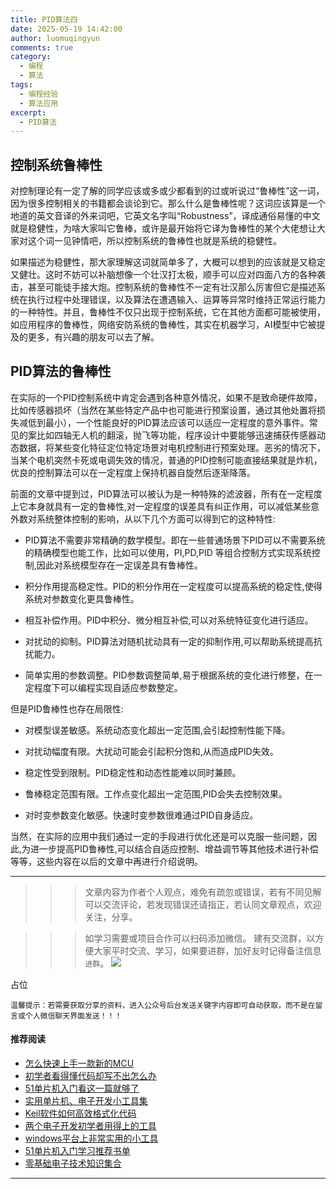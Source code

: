 ```yaml
---
title: PID算法四
date: 2025-05-19 14:42:00
author: luomuqingyun
comments: true
category:
  - 编程
  - 算法
tags:
  - 编程经验
  - 算法应用
excerpt:
  - PID算法
---
```

## 控制系统鲁棒性
对控制理论有一定了解的同学应该或多或少都看到的过或听说过“鲁棒性”这一词，因为很多控制相关的书籍都会谈论到它。那么什么是鲁棒性呢？这词应该算是一个地道的英文音译的外来词吧，它英文名字叫“Robustness”，译成通俗易懂的中文就是稳健性，为啥大家叫它鲁棒，或许是最开始将它译为鲁棒性的某个大佬想让大家对这个词一见钟情吧，所以控制系统的鲁棒性也就是系统的稳健性。

如果描述为稳健性，那大家理解这词就简单多了，大概可以想到的应该就是又稳定又健壮。这时不妨可以补脑想像一个壮汉打太极，顺手可以应对四面八方的各种袭击，甚至可能徒手接大炮。控制系统的鲁棒性不一定有壮汉那么厉害但它是描述系统在执行过程中处理错误，以及算法在遭遇输入、运算等异常时维持正常运行能力的一种特性。并且，鲁棒性不仅只出现于控制系统，它在其他方面都可能被使用，如应用程序的鲁棒性，网络安防系统的鲁棒性，其实在机器学习，AI模型中它被提及的更多，有兴趣的朋友可以去了解。

## PID算法的鲁棒性
在实际的一个PID控制系统中肯定会遇到各种意外情况，如果不是致命硬件故障，比如传感器损坏（当然在某些特定产品中也可能进行预案设置，通过其他处置将损失减低到最小），一个性能良好的PID算法应该可以适应一定程度的意外事件。常见的案比如四轴无人机的翻滚，抛飞等功能，程序设计中要能够迅速捕获传感器动态数据，将某些变化特征定位特定场景对电机控制进行预案处理。恶劣的情况下，当某个电机突然卡死或电调失效的情况，普通的PID控制可能直接结果就是炸机，优良的控制算法可以在一定程度上保持机器自旋然后逐渐降落。

前面的文章中提到过，PID算法可以被认为是一种特殊的滤波器，所有在一定程度上它本身就具有一定的鲁棒性,对一定程度的误差具有纠正作用，可以减低某些意外数对系统整体控制的影响，从以下几个方面可以得到它的这种特性:

- PID算法不需要非常精确的数学模型。即在一些普通场景下PID可以不需要系统的精确模型也能工作，比如可以使用，PI,PD,PID 等组合控制方式实现系统控制,因此对系统模型存在一定误差具有鲁棒性。

- 积分作用提高稳定性。PID的积分作用在一定程度可以提高系统的稳定性,使得系统对参数变化更具鲁棒性。

- 相互补偿作用。PID中积分、微分相互补偿,可以对系统特征变化进行适应。

- 对扰动的抑制。PID算法对随机扰动具有一定的抑制作用,可以帮助系统提高抗扰能力。

- 简单实用的参数调整。PID参数调整简单,易于根据系统的变化进行修整，在一定程度下可以编程实现自适应参数整定。

但是PID鲁棒性也存在局限性:

- 对模型误差敏感。系统动态变化超出一定范围,会引起控制性能下降。

- 对扰动幅度有限。大扰动可能会引起积分饱和,从而造成PID失效。

- 稳定性受到限制。PID稳定性和动态性能难以同时兼顾。

- 鲁棒稳定范围有限。工作点变化超出一定范围,PID会失去控制效果。

- 对时变参数变化敏感。快速时变参数很难通过PID自身适应。

当然，在实际的应用中我们通过一定的手段进行优化还是可以克服一些问题，因此,为进一步提高PID鲁棒性,可以结合自适应控制、增益调节等其他技术进行补偿等等，这些内容在以后的文章中再进行介绍说明。


----
>>>文章内容为作者个人观点，难免有疏忽或错误，若有不同见解可以交流评论，若发现错误还请指正，若认同文章观点，欢迎关注，分享。

>>>如学习需要或项目合作可以扫码添加微信。
建有交流群，以方便大家平时交流、学习，如果要进群，加好友时记得备注信息`进群`。
![](https://files.mdnice.com/user/38598/6fbcd253-edc6-4175-ba0c-44e24ad33b21.jpg)


占位

`温馨提示：若需要获取分享的资料，进入公众号后台发送关键字内容即可自动获取，而不是在留言或个人微信聊天界面发送！！！`

#### 推荐阅读
- [怎么快速上手一款新的MCU](https://mp.weixin.qq.com/s?__biz=MzI1OTQ4MTg4Ng==&mid=2247485581&idx=1&sn=b36e6536717774f7931c7aa93d5b237a&chksm=ea7900fcdd0e89ea0db13737720edc996fcb3fdbab3e43b4a92316240ac66d4b5a8bf9a07e78&token=466212876&lang=zh_CN#rd)
- [初学者看得懂代码却写不出怎么办](https://mp.weixin.qq.com/s?__biz=MzI1OTQ4MTg4Ng==&mid=2247485862&idx=1&sn=830ede5ac467c8d396adfbea141f0526&chksm=ea7901d7dd0e88c1e8e5396305ab83c6fbd884cf356ad64c54463230364e865a1659f193dd1f&token=63320980&lang=zh_CN#rd)
- [51单片机入门看这一篇就够了](https://mp.weixin.qq.com/s?__biz=MzI1OTQ4MTg4Ng==&mid=2247485523&idx=1&sn=b7fcd1b86e2467d6f03b1a520c39bb06&chksm=ea790022dd0e893452c4994fa16d63111b16d9878c303712f695b58b7af360b7b18c1ed4b201&token=1711068967&lang=zh_CN#rd)
- [实用单片机、电子开发小工具集](https://mp.weixin.qq.com/s?__biz=MzI1OTQ4MTg4Ng==&mid=2247485606&idx=1&sn=2b433faa2e436fc762dc538c9cf3fe14&chksm=ea7900d7dd0e89c169f8948ff3d423016c8f51f1c914eb7b0d20cba8145b9ffa54815915d67b&token=1580674001&lang=zh_CN#rd)
- [Keil软件如何高效格式化代码](https://mp.weixin.qq.com/s?__biz=MzI1OTQ4MTg4Ng==&mid=2247485572&idx=1&sn=17cefa35d9d660083d419a7e9b6db6f7&chksm=ea7900f5dd0e89e35b65ba26354cc69ad24f686d8e18abd34e0932567a9345e8c9ed653eee6b&token=1711068967&lang=zh_CN#rd)
- [两个电子开发初学者用得上的工具](https://mp.weixin.qq.com/s?__biz=MzI1OTQ4MTg4Ng==&mid=2247485987&idx=1&sn=106e52add61999ae4bddd8b28c7ed2b1&chksm=ea790252dd0e8b44e36e26f20153b1bd73a0fff98ef3c50330358435a9dfac2d97e04a30d59e&token=63320980&lang=zh_CN#rd)
- [windows平台上非常实用的小工具](https://mp.weixin.qq.com/s?__biz=MzI1OTQ4MTg4Ng==&mid=2247485420&idx=2&sn=728ca4abbadf7caf51c392e7d7045cbe&chksm=ea790f9ddd0e868b9fa162c80db1876199845f387bbe851c8d38a4e8412329ae635916c13cfb&token=1711068967&lang=zh_CN#rd)
- [51单片机入门学习推荐书单](https://mp.weixin.qq.com/s?__biz=MzI1OTQ4MTg4Ng==&mid=2247485689&idx=3&sn=d4c0d26781f307ffd26defdc4022c928&chksm=ea790088dd0e899e2872692b9568309e779acfc515e82c28a853d4228de2e2b8f7ee7149913f&token=63320980&lang=zh_CN#rd)
- [零基础电子技术知识集合](https://mp.weixin.qq.com/s?__biz=MzI1OTQ4MTg4Ng==&mid=2247485689&idx=4&sn=211c2d0871a19c5e92cdf0c34f01d96b&chksm=ea790088dd0e899e3042a649a346bc98e94189d1fd18da2b954a7ddb781582dc2d0a82e07f4d&token=970763775&lang=zh_CN#rd)
----
